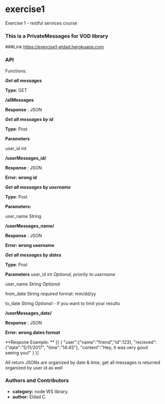 # exercise1
Exercise 1 - restful services course

### This is a PrivateMessages for VOD library ###

###Link https://exercise1-eldad.herokuapp.com

### API

Functions:

***Get all messages***

**Type**: GET

**/allMessages**

**Response** : JSON

***Get all messages by id***

**Type**: Post

**Parameters**

user_id int

**/userMessages_id/**

**Response** : JSON

**Error: wrong id**

***Get all messages by username***

**Type**: Post

**Parameters:**

user_name String

**/userMessages_name/**

**Response** : JSON

**Error: wrong username**

***Get all messages by dates***

**Type**: Post

**Parameters**
user_id int *Optional, priority to username*

user_name String *Optional*

from_date String *required* format: mm/dd/yy

to_date String *Optional* - if you want to limit your results

**/userMessages_date/**

**Response** : JSON

**Error: wrong dates format**

**Respone Example: **
[{
	{
		"user":{"name":"friend","id":123},
		"recieved":{"date":"5/11/2017", "time":"14:45"},
		"content":"Hey, it was very good seeing you!"
	}
}]

All return JSONs are organized by date & time, get all messages is returned organized by user id as well

### Authors and Contributors
* **category:** node WS library.
* **author:** Eldad C.  